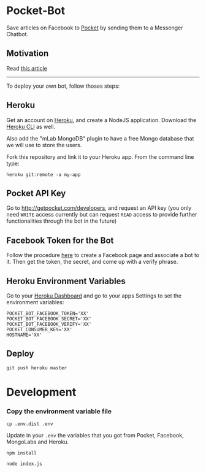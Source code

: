 # Pocket-Bot 
Save articles on Facebook to [Pocket](http://getpocket.com) by sending them to a Messenger Chatbot.

## Motivation

Read [this article](https://medium.com/@jgot/how-i-hacked-around-facebook-to-save-articles-to-a-third-party-app-116e970b287d)

-------------------

To deploy your own bot, follow thoses steps:

## Heroku

Get an account on [Heroku](http://herokuapp.com/), and create a NodeJS application. Download the [Heroku CLI](https://devcenter.heroku.com/articles/heroku-cli) as well.


Also add the "mLab MongoDB" plugin to have a free Mongo database that we will use to store the users.

Fork this repository and link it to your Heroku app. From the command line type:

```
heroku git:remote -a my-app
```

## Pocket API Key

Go to http://getpocket.com/developers, and request an API key (you only need `WRITE` access currently but can request `READ` access to provide further functionalities through the bot in the future)

## Facebook Token for the Bot

Follow the procedure [here](https://developers.facebook.com/docs/messenger-platform/getting-started/quick-start/) to create a Facebook page and associate a bot to it.
Then get the token, the secret, and come up with a verify phrase.

## Heroku Environment Variables

Go to your [Heroku Dashboard](https://dashboard.heroku.com/apps/) and go to your apps Settings to set the environment variables:

```
POCKET_BOT_FACEBOOK_TOKEN='XX'
POCKET_BOT_FACEBOOK_SECRET='XX'
POCKET_BOT_FACEBOOK_VERIFY='XX'
POCKET_CONSUMER_KEY='XX'
HOSTNAME='XX'
```

## Deploy

```
git push heroku master
```

# Development

### Copy the environment variable file

```
cp .env.dist .env
```

Update in your `.env` the variables that you got from Pocket, Facebook, MongoLabs and Heroku.


```
npm install
```

```
node index.js
```
